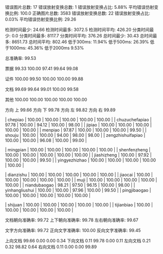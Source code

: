 错误图片总数: 17 错误放射变换总数: 1 错误放射变换占比: 5.88% 平均错误仿射变换比例: 100.0
正确图片总数: 3583 错误放射变换总数: 22 错误放射变换占比: 0.03% 平均错误仿射变换比例: 29.26

检测时间最少: 24.66 检测时间最多: 3072.5 检测时间平均: 426.20
分类时间最少: 0.0 分类时间最多: 8117.7 分类时间平均: 376.26
总时间最少: 30.43 总时间最多: 8651.73 总时间平均: 802.46
低于300ms: 11.94% 低于500ms: 26.39% 低于1000ms: 45.36% 低于2000ms 9.53%

总准确率: 99.53 

票据
 99.33 100.00 97.41 99.64 99.08 

证件
 100.00 99.50 100.00 100.00 99.88 

文档
 99.69 99.64 99.01 100.00 99.58 

其他
 100.00 100.00 100.00 100.00 100.00 

方向 上  99.66 
方向 下  99.78 
方向 左  98.82 
方向 右  99.89 

| chepiao |  100.00 | 100.00 | 100.00 | 100.00 | 100.00 |
| chuzuchefapiao |  97.78 | 100.00 | 94.12 | 100.00 | 98.00 |
| jipiao |  100.00 | 100.00 | 100.00 | 100.00 | 100.00 |
| menpiao |  97.87 | 100.00 | 100.00 | 100.00 | 99.50 |
| shouju |  100.00 | 100.00 | 94.00 | 98.00 | 98.00 |
| zengzhishuifapiao |  100.00 | 100.00 | 96.08 | 100.00 | 99.00 |


| mingpian |  100.00 | 100.00 | 100.00 | 100.00 | 100.00 |
| shenfenzheng |  100.00 | 100.00 | 100.00 | 100.00 | 100.00 |
| jiashizheng |  100.00 | 97.92 | 100.00 | 100.00 | 99.50 |
| yingyezhizhao |  100.00 | 100.00 | 100.00 | 100.00 | 100.00 |


| dianzishu |  100.00 | 100.00 | 100.00 | 100.00 | 100.00 |
| jiaocai |  100.00 | 100.00 | 100.00 | 100.00 | 100.00 |
| muji |  100.00 | 100.00 | 100.00 | 100.00 | 100.00 |
| niandubaogao |  98.21 | 97.50 | 96.15 | 100.00 | 98.00 |
| yinhangliushui |  100.00 | 100.00 | 97.96 | 100.00 | 99.50 |
| pingjibaogao |  100.00 | 100.00 | 100.00 | 100.00 | 100.00 |


| shijuan |  100.00 | 100.00 | 100.00 | 100.00 | 100.00 |
| tijianbiao |  100.00 | 100.00 | 100.00 | 100.00 | 100.00 |

文档朝向准确率: 99.72
上下朝向准确率: 99.78
左右朝向准确率: 99.67

文字方向准确率: 99.72
正向文字准确率: 100.00
反向文字准确率: 99.45

上向文档 99.66 0.00 0.00 0.34
下向文档 0.11 99.78 0.00 0.11
左向文档 0.21 0.32 98.82 0.64
右向文档 0.11 0.00 0.00 99.89
